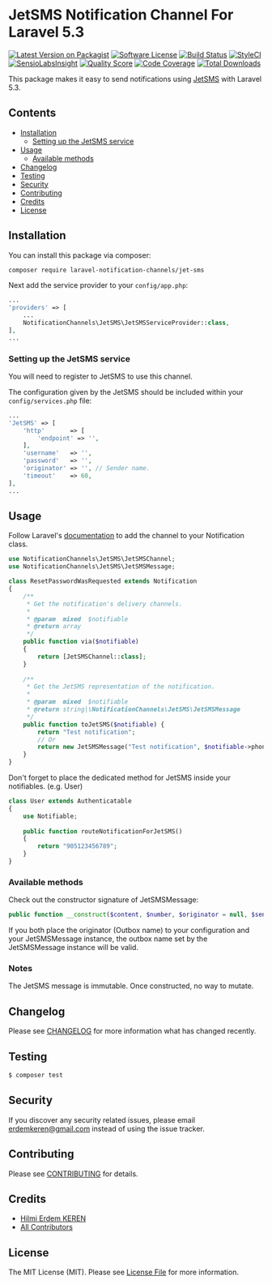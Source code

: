 # JetSMS Notification Channel For Laravel 5.3

[![Latest Version on Packagist](https://img.shields.io/packagist/v/laravel-notification-channels/jet-sms.svg?style=flat-square)](https://packagist.org/packages/laravel-notification-channels/jet-sms)
[![Software License](https://img.shields.io/badge/license-MIT-brightgreen.svg?style=flat-square)](LICENSE.md)
[![Build Status](https://img.shields.io/travis/laravel-notification-channels/jet-sms/master.svg?style=flat-square)](https://travis-ci.org/laravel-notification-channels/jet-sms)
[![StyleCI](https://styleci.io/repos/74170987/shield?branch=master)](https://styleci.io/repos/74170987)
[![SensioLabsInsight](https://img.shields.io/sensiolabs/i/b73c0a0c-bfcf-44f3-b3ab-ab4587b21ee8.svg?style=flat-square)](https://insight.sensiolabs.com/projects/b73c0a0c-bfcf-44f3-b3ab-ab4587b21ee8)
[![Quality Score](https://img.shields.io/scrutinizer/g/laravel-notification-channels/jet-sms.svg?style=flat-square)](https://scrutinizer-ci.com/g/laravel-notification-channels/jet-sms)
[![Code Coverage](https://img.shields.io/scrutinizer/coverage/g/laravel-notification-channels/jet-sms/master.svg?style=flat-square)](https://scrutinizer-ci.com/g/laravel-notification-channels/jet-sms/?branch=master)
[![Total Downloads](https://img.shields.io/packagist/dt/laravel-notification-channels/jet-sms.svg?style=flat-square)](https://packagist.org/packages/laravel-notification-channels/jet-sms)

This package makes it easy to send notifications using [JetSMS](http://www.jetsms.net) with Laravel 5.3.

## Contents

- [Installation](#installation)
	- [Setting up the JetSMS service](#setting-up-the-JetSMS-service)
- [Usage](#usage)
	- [Available methods](#available-methods)
- [Changelog](#changelog)
- [Testing](#testing)
- [Security](#security)
- [Contributing](#contributing)
- [Credits](#credits)
- [License](#license)


## Installation

You can install this package via composer:

``` bash
composer require laravel-notification-channels/jet-sms
```
Next add the service provider to your `config/app.php`:

```php
...
'providers' => [
    ...
    NotificationChannels\JetSMS\JetSMSServiceProvider::class,
],
...
```

### Setting up the JetSMS service

You will need to register to JetSMS to use this channel.

The configuration given by the JetSMS should be included within your `config/services.php` file:
                                                                     
```php
...
'JetSMS' => [
    'http'       => [
        'endpoint' => '',
    ],
    'username'   => '',
    'password'   => '',
    'originator' => '', // Sender name.
    'timeout'    => 60,
],
...
```

## Usage

Follow Laravel's [documentation](https://laravel.com/docs/master/notifications) to add the channel to your Notification class.

```php
use NotificationChannels\JetSMS\JetSMSChannel;
use NotificationChannels\JetSMS\JetSMSMessage;

class ResetPasswordWasRequested extends Notification
{
    /**
     * Get the notification's delivery channels.
     *
     * @param  mixed  $notifiable
     * @return array
     */
    public function via($notifiable)
    {
        return [JetSMSChannel::class];
    }
    
    /**
     * Get the JetSMS representation of the notification.
     *
     * @param  mixed  $notifiable
     * @return string|\NotificationChannels\JetSMS\JetSMSMessage
     */
    public function toJetSMS($notifiable) {
        return "Test notification";
        // Or
        return new JetSMSMessage("Test notification", $notifiable->phone_number);
    }
}
```

Don't forget to place the dedicated method for JetSMS inside your notifiables. (e.g. User)

```php
class User extends Authenticatable
{
    use Notifiable;
    
    public function routeNotificationForJetSMS()
    {
        return "905123456789";
    }
}
```

### Available methods

Check out the constructor signature of JetSMSMessage:

```php
public function __construct($content, $number, $originator = null, $sendDate = null);
```

If you both place the originator (Outbox name) to your configuration and
your JetSMSMessage instance, the outbox name set by the JetSMSMessage
instance will be valid.

### Notes

The JetSMS message is immutable. Once constructed, no way to mutate.

## Changelog

Please see [CHANGELOG](CHANGELOG.md) for more information what has changed recently.

## Testing

``` bash
$ composer test
```

## Security

If you discover any security related issues, please email erdemkeren@gmail.com instead of using the issue tracker.

## Contributing

Please see [CONTRIBUTING](CONTRIBUTING.md) for details.

## Credits

- [Hilmi Erdem KEREN](https://github.com/erdemkeren)
- [All Contributors](../../contributors)

## License

The MIT License (MIT). Please see [License File](LICENSE.md) for more information.
